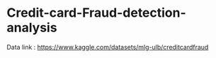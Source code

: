 # Credit-card-Fraud-detection-analysis
Data link : https://www.kaggle.com/datasets/mlg-ulb/creditcardfraud
